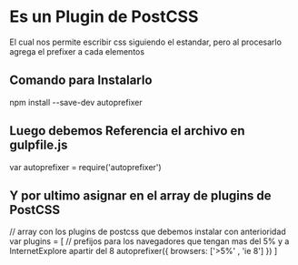 # Es un Plugin de PostCSS 

El cual nos permite escribir css siguiendo el estandar, pero al procesarlo agrega el prefixer a cada elementos 

## Comando para Instalarlo 

npm install --save-dev autoprefixer 

## Luego debemos Referencia el archivo en gulpfile.js 

var autoprefixer = require('autoprefixer')

## Y por ultimo asignar en el array de plugins de PostCSS 

// array con los plugins de postcss que debemos instalar con anterioridad 
	var plugins = [
		// prefijos para los navegadores que tengan mas del 5% y a InternetExplore apartir del 8
		autoprefixer({ browsers: ['>5%' , 'ie 8'] })
	]
